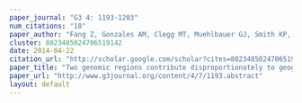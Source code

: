 ```yaml
---
paper_journal: "G3 4: 1193-1203"
num_citations: "18"
paper_author: "Fang Z, Gonzales AM, Clegg MT, Muehlbauer GJ, Smith KP, Steffenson BJ, Morrell PL"
cluster: 8023485024706519142
date: 2014-04-22
citation_url: "http://scholar.google.com/scholar?cites=8023485024706519142&as_sdt=5,24&sciodt=0,24&hl=en"
paper_title: "Two genomic regions contribute disproportionately to geographic differentiation in wild barley"
paper_url: "http://www.g3journal.org/content/4/7/1193.abstract"
layout: default
---
```

